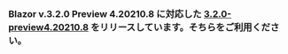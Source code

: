 ### Blazor v.3.2.0 Preview 4.20210.8 に対応した [3.2.0-preview4.20210.8](https://github.com/jsakamoto/self-learning-materials-for-blazor-jp/releases/tag/doc%2F3.2.0-preview4.20210.8) をリリースしています。そちらをご利用ください。